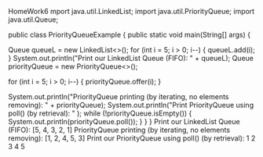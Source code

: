HomeWork6
mport java.util.LinkedList;
import java.util.PriorityQueue;
import java.util.Queue;

public class PriorityQueueExample {
public static void main(String[] args) {

Queue<Integer> queueL = new LinkedList<>();
for (int i = 5; i > 0; i--) {
queueL.add(i);
}
System.out.println("Print our LinkedList Queue (FIFO): " + queueL);
Queue<Integer> priorityQueue = new PriorityQueue<>();

for (int i = 5; i > 0; i--) {
priorityQueue.offer(i);
}

System.out.println("PriorityQueue printing (by iterating, no elements removing): " + priorityQueue);
System.out.println("Print PriorityQueue using poll() (by retrieval): " );
while (!priorityQueue.isEmpty()) {
System.out.println(priorityQueue.poll());
}
}
}
Print our LinkedList Queue (FIFO): [5, 4, 3, 2, 1]
PriorityQueue printing (by iterating, no elements removing): [1, 2, 4, 5, 3]
Print our PriorityQueue using poll() (by retrieval):
1
2
3
4
5
